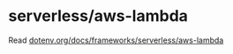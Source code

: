 # serverless/aws-lambda

Read [dotenv.org/docs/frameworks/serverless/aws-lambda](https://www.dotenv.org/docs/frameworks/serverless/aws-lambda)
